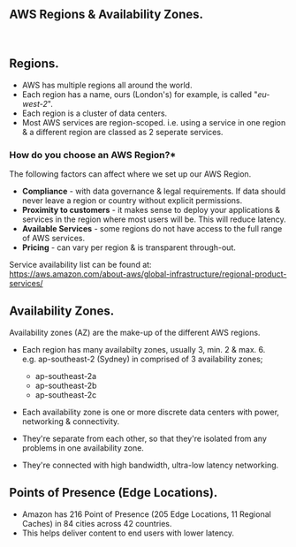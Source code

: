 ## **AWS Regions & Availability Zones**.

<br>

## **Regions.**

* AWS has multiple regions all around the world.
* Each region has a name, ours (London's) for example, is called "*eu-west-2*".
* Each region is a cluster of data centers.
* Most AWS services are region-scoped. i.e. using a service in one region & a different region are classed as 2 seperate services.

### **How do you choose an AWS Region?\***

The following factors can affect where we set up our AWS Region.

* **Compliance** - with data governance & legal requirements. If data should never leave a region or country without explicit permissions.
* **Proximity to customers** - it makes sense to deploy your applications & services in the region where most users will be. This will reduce latency.
* **Available Services** - some regions do not have access to the full range of AWS services.
* **Pricing** - can vary per region & is transparent through-out.

Service availability list can be found at:  
https://aws.amazon.com/about-aws/global-infrastructure/regional-product-services/

## **Availability Zones**.

Availability zones (AZ) are the make-up of the different AWS regions.

* Each region has many availabilty zones, usually 3, min. 2 & max. 6.  
e.g. ap-southeast-2 (Sydney) in comprised of 3 availability zones;
  * ap-southeast-2a
  * ap-southeast-2b
  * ap-southeast-2c

* Each availability zone is one or more discrete data centers with power, networking & connectivity.
* They're separate from each other, so that they're isolated from any problems in one availability zone.
* They're connected with high bandwidth, ultra-low latency networking.

## **Points of Presence (Edge Locations).**

* Amazon has 216 Point of Presence (205 Edge Locations, 11 Regional Caches) in 84 cities across 42 countries.
* This helps deliver content to end users with lower latency.
